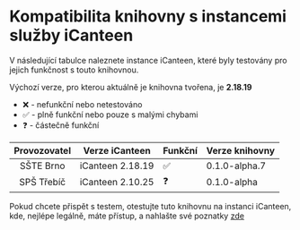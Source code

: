 # Kompatibilita knihovny s instancemi služby iCanteen
V následující tabulce naleznete instance iCanteen, které byly testovány pro jejich funkčnost s touto knihovnou.

Výchozí verze, pro kterou aktuálně je knihovna tvořena, je **2.18.19**

- ❌ - nefunkční nebo netestováno
- ✅ - plně funkční nebo pouze s malými chybami
- ❓ - částečně funkční

|  Provozovatel  | Verze iCanteen   | Funkční | Verze knihovny |
|:--------------:|------------------|---------|----------------|
|    SŠTE Brno   | iCanteen 2.18.19 | ✅       | 0.1.0-alpha.7    |
|   SPŠ Třebíč   | iCanteen 2.10.25 | ❓       | 0.1.0-alpha    |

Pokud chcete přispět s testem, otestujte tuto knihovnu na instanci iCanteen, kde, nejlépe legálně, máte přístup, a nahlašte své poznatky [zde](https://github.com/hernikplays/canteenlib/issues/new?assignees=hernikplays&labels=kompatibilita&template=hl--en--kompatibility.md&title=Kompatibilita%3A+)